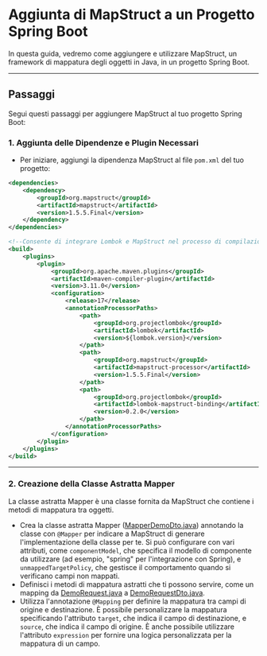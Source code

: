 # Aggiunta di MapStruct a un Progetto Spring Boot

In questa guida, vedremo come aggiungere e utilizzare MapStruct, un framework di mappatura degli oggetti in Java, in un progetto Spring Boot.
***
## Passaggi

Segui questi passaggi per aggiungere MapStruct al tuo progetto Spring Boot:

### 1. Aggiunta delle Dipendenze e Plugin Necessari

- Per iniziare, aggiungi la dipendenza MapStruct al file `pom.xml` del tuo progetto:
 
```xml
<dependencies>
    <dependency>
        <groupId>org.mapstruct</groupId>
        <artifactId>mapstruct</artifactId>
        <version>1.5.5.Final</version>
    </dependency>
</dependencies>

<!--Consente di integrare Lombok e MapStruct nel processo di compilazione del progetto Maven-->
<build>
    <plugins>
        <plugin>
            <groupId>org.apache.maven.plugins</groupId>
            <artifactId>maven-compiler-plugin</artifactId>
            <version>3.11.0</version>
            <configuration>
                <release>17</release>
                <annotationProcessorPaths>
                    <path>
                        <groupId>org.projectlombok</groupId>
                        <artifactId>lombok</artifactId>
                        <version>${lombok.version}</version>
                    </path>
                    <path>
                        <groupId>org.mapstruct</groupId>
                        <artifactId>mapstruct-processor</artifactId>
                        <version>1.5.5.Final</version>
                    </path>
                    <path>
                        <groupId>org.projectlombok</groupId>
                        <artifactId>lombok-mapstruct-binding</artifactId>
                        <version>0.2.0</version>
                    </path>
                </annotationProcessorPaths>
            </configuration>
        </plugin>
    </plugins>
</build>
```
***
### 2. Creazione della Classe Astratta Mapper
La classe astratta Mapper è una classe fornita da MapStruct che contiene i metodi di mappatura tra oggetti.
- Crea la classe astratta Mapper ([MapperDemoDto.java](src%2Fmain%2Fjava%2Feu%2Ftasgroup%2Fspringbootguide%2Fservice%2Fmapper%2FMapperDemoDto.java)) annotando la classe con `@Mapper` per indicare a MapStruct di generare l'implementazione della classe per te.  Si può configurare con vari attributi, come `componentModel`, che specifica il modello di componente da utilizzare (ad esempio, "spring" per l'integrazione con Spring), e `unmappedTargetPolicy`, che gestisce il comportamento quando si verificano campi non mappati.
- Definisci i metodi di mappatura astratti che ti possono servire, come un mapping da [DemoRequest.java](src%2Fmain%2Fjava%2Feu%2Ftasgroup%2Fspringbootguide%2Fcontroller%2Fmodel%2FDemoRequest.java) a [DemoRequestDto.java](src%2Fmain%2Fjava%2Feu%2Ftasgroup%2Fspringbootguide%2Fservice%2Fmodel%2FDemoRequestDto.java).
- Utilizza l'annotazione `@Mapping` per definire la mappatura tra campi di origine e destinazione. È possibile personalizzare la mappatura specificando l'attributo `target`, che indica il campo di destinazione, e `source`, che indica il campo di origine. È anche possibile utilizzare l'attributo `expression` per fornire una logica personalizzata per la mappatura di un campo.